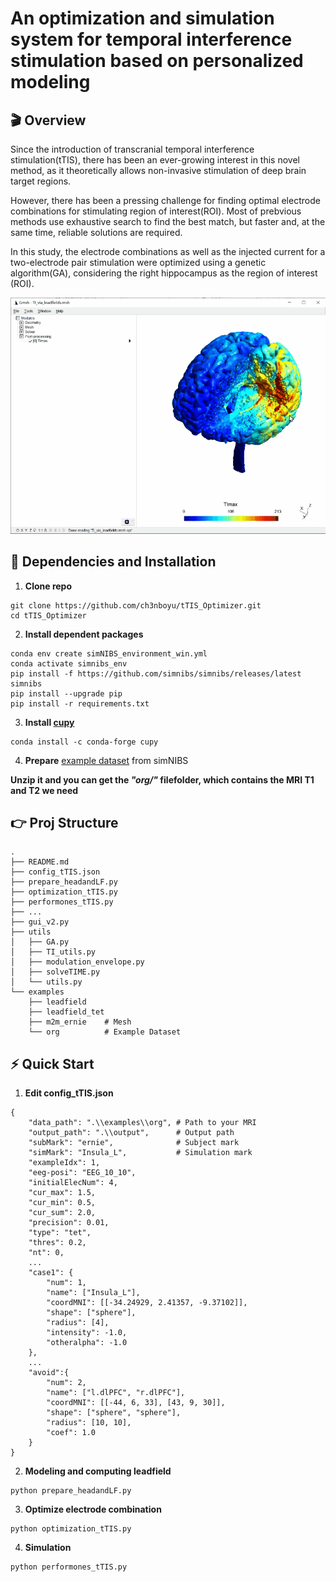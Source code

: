 # An optimization and simulation system for temporal interference stimulation based on personalized modeling

## 🎬 Overview

Since the introduction of transcranial temporal interference stimulation(tTIS), there has been an ever-growing interest in this novel method, as it theoretically allows non-invasive stimulation of deep brain target regions.

However, there has been a pressing challenge for finding optimal electrode combinations for stimulating region of interest(ROI). Most of prebvious methods use exhaustive search to find the best match, but faster and, at the same time, reliable solutions are required.

In this study, the electrode combinations as well as the injected current for a two-electrode pair stimulation were optimized using a genetic algorithm(GA), considering the right hippocampus as the region of interest (ROI).


![1736698148765](images/README/1736698148765.png)

## 🔧 Dependencies and Installation

1. **Clone repo**

```
git clone https://github.com/ch3nboyu/tTIS_Optimizer.git
cd tTIS_Optimizer
```

2. **Install dependent packages**

```
conda env create simNIBS_environment_win.yml
conda activate simnibs_env
pip install -f https://github.com/simnibs/simnibs/releases/latest simnibs
pip install --upgrade pip
pip install -r requirements.txt
```

3. **Install [cupy](https://docs.cupy.dev/en/stable/install.html#installing-cupy-from-pypi)**

```
conda install -c conda-forge cupy
```

4. **Prepare** [example dataset](https://github.com/simnibs/example-dataset/releases/download/v4.1/simnibs4_examples.zip) from simNIBS

**Unzip it and you can get the ***"org/"*** filefolder, which contains the MRI T1 and T2 we need**

## 👉 Proj Structure

```
.
├── README.md
├── config_tTIS.json
├── prepare_headandLF.py
├── optimization_tTIS.py
├── performones_tTIS.py
├── ...
├── gui_v2.py
├── utils
│   ├── GA.py
│   ├── TI_utils.py
│   ├── modulation_envelope.py
│   ├── solveTIME.py
│   └── utils.py
└── examples
    ├── leadfield    
    ├── leadfield_tet
    ├── m2m_ernie    # Mesh
    └── org          # Example Dataset
```

## ⚡ Quick Start

1. **Edit config\_tTIS.json**

```
{
    "data_path": ".\\examples\\org", # Path to your MRI
    "output_path": ".\\output",      # Output path
    "subMark": "ernie",              # Subject mark
    "simMark": "Insula_L",           # Simulation mark
    "exampleIdx": 1,
    "eeg-posi": "EEG_10_10",
    "initialElecNum": 4,
    "cur_max": 1.5,
    "cur_min": 0.5,
    "cur_sum": 2.0,
    "precision": 0.01,
    "type": "tet",
    "thres": 0.2,
    "nt": 0,
    ...
    "case1": {
        "num": 1,
        "name": ["Insula_L"],
        "coordMNI": [[-34.24929, 2.41357, -9.37102]],
        "shape": ["sphere"],
        "radius": [4],
        "intensity": -1.0,
        "otheralpha": -1.0
    },
    ...
    "avoid":{
        "num": 2,
        "name": ["l.dlPFC", "r.dlPFC"],
        "coordMNI": [[-44, 6, 33], [43, 9, 30]],
        "shape": ["sphere", "sphere"],
        "radius": [10, 10],
        "coef": 1.0
    }
}
```

2. **Modeling and computing leadfield**

```
python prepare_headandLF.py
```

3. **Optimize electrode combination**

```
python optimization_tTIS.py
```

4. **Simulation**

```
python performones_tTIS.py
```

